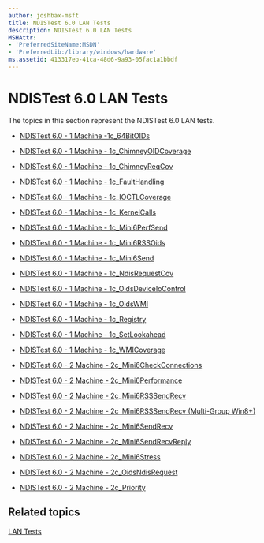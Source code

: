 ```yaml
---
author: joshbax-msft
title: NDISTest 6.0 LAN Tests
description: NDISTest 6.0 LAN Tests
MSHAttr:
- 'PreferredSiteName:MSDN'
- 'PreferredLib:/library/windows/hardware'
ms.assetid: 413317eb-41ca-48d6-9a93-05fac1a1bbdf
---
```


# NDISTest 6.0 LAN Tests


The topics in this section represent the NDISTest 6.0 LAN tests.

-   [NDISTest 6.0 - 1 Machine -1c\_64BitOIDs](ndistest-60---1-machine--1c-64bitoidsdb5498e3-bd6b-43ac-9022-fb607be6ecfd.md)

-   [NDISTest 6.0 - 1 Machine - 1c\_ChimneyOIDCoverage](ndistest-60---1-machine---1c-chimneyoidcoverage22a62574-f39b-4b03-990a-bed2c5590710.md)

-   [NDISTest 6.0 - 1 Machine - 1c\_ChimneyReqCov](ndistest-60---1-machine---1c-chimneyreqcov41197f01-76ed-4be1-afc5-04f7136430c5.md)

-   [NDISTest 6.0 - 1 Machine - 1c\_FaultHandling](ndistest-60---1-machine---1c-faulthandling821954e1-dfdf-405f-8ee2-aae655551aa9.md)

-   [NDISTest 6.0 - 1 Machine - 1c\_IOCTLCoverage](ndistest-60---1-machine---1c-ioctlcoverage228af305-7f99-4624-93c6-79b0d81fbd4d.md)

-   [NDISTest 6.0 - 1 Machine - 1c\_KernelCalls](ndistest-60---1-machine---1c-kernelcalls818bdd92-529a-439e-a7f1-f4a74cd2b84c.md)

-   [NDISTest 6.0 - 1 Machine - 1c\_Mini6PerfSend](ndistest-60---1-machine---1c-mini6perfsendf8477095-4363-4404-bba8-5dce759955b4.md)

-   [NDISTest 6.0 - 1 Machine - 1c\_Mini6RSSOids](ndistest-60---1-machine---1c-mini6rssoidsaff4ae7e-feed-452a-afd7-dc37ed071f48.md)

-   [NDISTest 6.0 - 1 Machine - 1c\_Mini6Send](ndistest-60---1-machine---1c-mini6send16bb6dfe-11b0-4bf9-8e2c-921147278a52.md)

-   [NDISTest 6.0 - 1 Machine - 1c\_NdisRequestCov](ndistest-60---1-machine---1c-ndisrequestcovd0aaac5c-7c4c-488c-8352-14c49bc2ac67.md)

-   [NDISTest 6.0 - 1 Machine - 1c\_OidsDeviceIoControl](ndistest-60---1-machine---1c-oidsdeviceiocontrol3ea73165-5685-4337-853b-27e103a833eb.md)

-   [NDISTest 6.0 - 1 Machine - 1c\_OidsWMI](ndistest-60---1-machine---1c-oidswmib9d6ccb3-8ee9-4fb7-82c3-1abfbe48d221.md)

-   [NDISTest 6.0 - 1 Machine - 1c\_Registry](ndistest-60---1-machine---1c-registry30708719-0550-43d3-8a1e-797f758c61f3.md)

-   [NDISTest 6.0 - 1 Machine - 1c\_SetLookahead](ndistest-60---1-machine---1c-setlookahead8253001c-17d9-48a9-b750-3d8aff7bb243.md)

-   [NDISTest 6.0 - 1 Machine - 1c\_WMICoverage](ndistest-60---1-machine---1c-wmicoverage5d6ac688-70fd-4163-8313-ffa2922b2afd.md)

-   [NDISTest 6.0 - 2 Machine - 2c\_Mini6CheckConnections](ndistest-60---2-machine---2c-mini6checkconnections26425705-1a45-4456-bf36-65d38ccf7c4e.md)

-   [NDISTest 6.0 - 2 Machine - 2c\_Mini6Performance](ndistest-60---2-machine---2c-mini6performanced84f1476-2e4f-4079-8618-9551de569545.md)

-   [NDISTest 6.0 - 2 Machine - 2c\_Mini6RSSSendRecv](ndistest-60---2-machine---2c-mini6rsssendrecv02453041-ce71-4e61-9e76-12a2a9362780.md)

-   [NDISTest 6.0 - 2 Machine - 2c\_Mini6RSSSendRecv (Multi-Group Win8+)](ndistest-60---2-machine---2c-mini6rsssendrecv--multi-group-win8--6ce7b1b3-c5f2-4fe0-99f4-dbf55971411b.md)

-   [NDISTest 6.0 - 2 Machine - 2c\_Mini6SendRecv](ndistest-60---2-machine---2c-mini6sendrecv42b91e42-4016-49b5-8f88-a387923a4571.md)

-   [NDISTest 6.0 - 2 Machine - 2c\_Mini6SendRecvReply](ndistest-60---2-machine----2c-mini6sendrecvreply18709c7a-dab6-46e1-8755-59c7dba923e4.md)

-   [NDISTest 6.0 - 2 Machine - 2c\_Mini6Stress](ndistest-60---2-machine---2c-mini6stress20b75dc3-5eb2-4dea-b37f-3d8a25837981.md)

-   [NDISTest 6.0 - 2 Machine - 2c\_OidsNdisRequest](ndistest-60---2-machine---2c-oidsndisrequesta1bc75de-65f3-4523-990a-4b015d6e279e.md)

-   [NDISTest 6.0 - 2 Machine - 2c\_Priority](ndistest-60---2-machine---2c-priority5f53cf62-a767-4469-92e6-1bca087193fd.md)

## Related topics


[LAN Tests](lan-tests.md)

 

 







